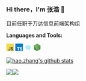 ### Hi there，I'm 张浩 👋

目前任职于万达信息前端架构组

**Languages and Tools:**  

<code><img height="20" src="https://raw.githubusercontent.com/github/explore/80688e429a7d4ef2fca1e82350fe8e3517d3494d/topics/javascript/javascript.png"></code>
<code><img height="20" src="https://raw.githubusercontent.com/github/explore/80688e429a7d4ef2fca1e82350fe8e3517d3494d/topics/typescript/typescript.png"></code>
<code><img height="20" src="https://raw.githubusercontent.com/github/explore/80688e429a7d4ef2fca1e82350fe8e3517d3494d/topics/react/react.png"></code>
<code><img height="20" src="https://raw.githubusercontent.com/github/explore/80688e429a7d4ef2fca1e82350fe8e3517d3494d/topics/nodejs/nodejs.png"></code>

[![hao.zhang's github stats](https://github-readme-stats.vercel.app/api?username=zhanghao-zhoushan)](https://github.com/anuraghazra/github-readme-stats)

<a href="https://github.com/KieSun/react-interpretation">
  <img align="left" src="https://github-readme-stats.anuraghazra1.vercel.app/api/pin/?username=zhanghao-zhoushan&repo=bing" />
</a>

<a href="https://github.com/KieSun/Dream">
  <img align="left" src="https://github-readme-stats.anuraghazra1.vercel.app/api/pin/?username=zhanghao-zhoushan&repo=create-project-template" />
</a>
